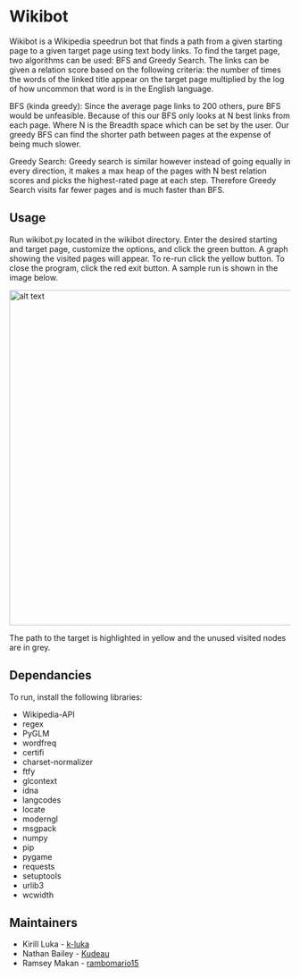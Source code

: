 # Wikibot

Wikibot is a Wikipedia speedrun bot that finds a path from a given starting page to a given target page using text body links.
To find the target page, two algorithms can be used: BFS and Greedy Search. The links can be given a relation score based on the following criteria: the number of times the words of the linked title appear on the target page multiplied by the log of how uncommon that word is in the English language.

BFS (kinda greedy): Since the average page links to 200 others, pure BFS would be unfeasible. Because of this our BFS only looks at N best links from each page. Where N is the Breadth space which can be set by the user. Our greedy BFS can find the shorter path between pages at the expense of being much slower.

Greedy Search: Greedy search is similar however instead of going equally in every direction, it makes a max heap of the pages with N best relation scores and picks the highest-rated page at each step. Therefore Greedy Search visits far fewer pages and is much faster than BFS.

## Usage

Run wikibot.py located in the wikibot directory. Enter the desired starting and target page, customize the options, and click the green button. A graph showing the visited pages will appear. To re-run click the yellow button. To close the program, click the red exit button. A sample run is shown in the image below.

<img src="https://github.com/k-luka/DSA_Project3/assets/106494914/ae26677e-d2ac-4e4f-a4a8-cece6f0acee9" width="600" alt="alt text">

The path to the target is highlighted in yellow and the unused visited nodes are in grey.


## Dependancies

To run, install the following libraries:
- Wikipedia-API
- regex
- PyGLM
- wordfreq
- certifi
- charset-normalizer
- ftfy
- glcontext
- idna
- langcodes
- locate
- moderngl
- msgpack
- numpy
- pip
- pygame
- requests
- setuptools
- urlib3
- wcwidth


## Maintainers

- Kirill Luka - [k-luka](https://github.com/k-luka)
- Nathan Bailey - [Kudeau](https://github.com/Kudeau)
- Ramsey Makan - [rambomario15](https://github.com/rambomario15)

